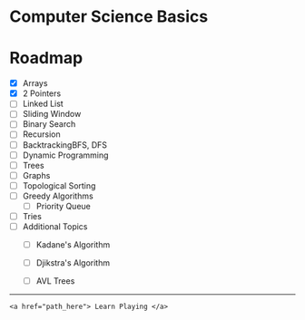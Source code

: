 # Computer Science Basics

# Roadmap

- [x] Arrays
- [x] 2 Pointers
- [ ] Linked List
- [ ] Sliding Window
- [ ] Binary Search
- [ ] Recursion
- [ ] BacktrackingBFS, DFS
- [ ] Dynamic Programming
- [ ] Trees
- [ ] Graphs
- [ ] Topological Sorting
- [ ] Greedy Algorithms
  - [ ] Priority Queue
- [ ] Tries
- [ ] Additional Topics
  - [ ] Kadane's Algorithm
  - [ ] Djikstra's Algorithm
  - [ ] AVL Trees


---


```
<a href="path_here"> Learn Playing </a>
```

